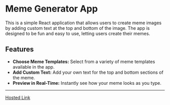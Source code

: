 # Meme Generator App

This is a simple React application that allows users to create meme images by adding custom text at the top and bottom of the image. The app is designed to be fun and easy to use, letting users create their memes.

## Features

- **Choose Meme Templates:** Select from a variety of meme templates available in the app.
- **Add Custom Text:** Add your own text for the top and bottom sections of the meme.
- **Preview in Real-Time:** Instantly see how your meme looks as you type.

---

[Hosted Link](https://memegenerator-bykiren.netlify.app/)

